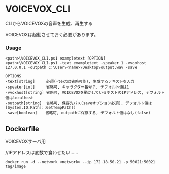 # VOICEVOX_CLI
CLIからVOICEVOXの音声を生成、再生する

VOICEVOXは起動させておく必要があります。
### Usage
```
<path>\VOICEVOX_CLI.ps1 exampletext [OPTION]
<path>\VOICEVOX_CLI.ps1 -text exampletext -speaker 1 -vvoxhost 127.0.0.1 -outpath C:\User\<name>\Desktop\output.wav -save
```
```
OPTIONS
-text[string]     必須(-textは省略可能), 生成するテキストを入力
-speaker[int]     省略可, キャラクター番号？, デフォルト値は1
-vvoxhost[string] 省略可, VOICEVOXを動かしているホストのIPアドレス, デフォルト値はlocalhost
-outpath[string]  省略可, 保存先パス(saveオプション必須), デフォルト値は [System.IO.Path]::GetTempPath()
-save[boolean]　  省略可, outpathに保存する, デフォルト値はなし(false)
```

## Dockerfile
VOICEVOXサーバ用

//IPアドレスは変数で食わせたい……
```
docker run -d --network <network> --ip 172.18.50.21 -p 50021:50021 tag/image
```
